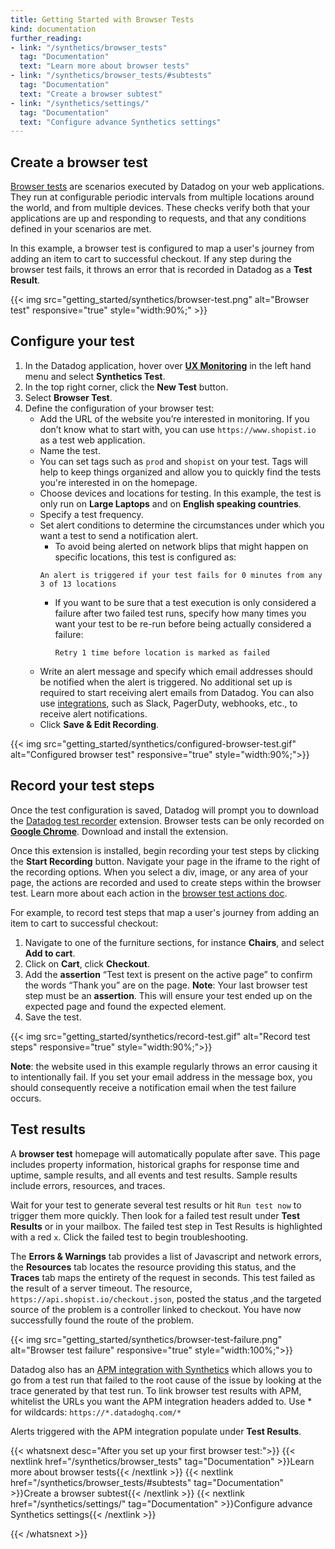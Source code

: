 ```yaml
---
title: Getting Started with Browser Tests
kind: documentation
further_reading:
- link: "/synthetics/browser_tests"
  tag: "Documentation"
  text: "Learn more about browser tests"
- link: "/synthetics/browser_tests/#subtests"
  tag: "Documentation"
  text: "Create a browser subtest"
- link: "/synthetics/settings/"
  tag: "Documentation"
  text: "Configure advance Synthetics settings"
---
```


## Create a browser test

[Browser tests][1] are scenarios executed by Datadog on your web applications. They run at configurable periodic intervals from multiple locations around the world, and from multiple devices. These checks verify both that your applications are up and responding to requests, and that any conditions defined in your scenarios are met.

In this example, a browser test is configured to map a user's journey from adding an item to cart to successful checkout. If any step during the browser test fails, it throws an error that is recorded in Datadog as a **Test Result**.

{{< img src="getting_started/synthetics/browser-test.png" alt="Browser test" responsive="true" style="width:90%;" >}}

## Configure your test

1. In the Datadog application, hover over **[UX Monitoring][2]** in the left hand menu and select **Synthetics Test**. 
2. In the top right corner, click the **New Test** button. 
3. Select **Browser Test**.
4. Define the configuration of your browser test:
    - Add the URL of the website you’re interested in monitoring. If you don’t know what to start with, you can use `https://www.shopist.io` as a test web application.
    - Name the test.
    - You can set tags such as `prod` and `shopist` on your test. Tags will help to keep things organized and allow you to quickly find the tests you're interested in on the homepage.
    - Choose devices and locations for testing. In this example, the test is only run on **Large Laptops** and on **English speaking countries**.
    - Specify a test frequency.
    - Set alert conditions to determine the circumstances under which you want a test to send a notification alert. 
        - To avoid being alerted on network blips that might happen on specific locations, this test is configured as:
        ```
        An alert is triggered if your test fails for 0 minutes from any 3 of 13 locations
        ```
      - If you want to be sure that a test execution is only considered a failure after two failed test runs, specify how many times you want your test to be re-run before being actually considered a failure:
        ```
        Retry 1 time before location is marked as failed
        ```
    - Write an alert message and specify which email addresses should be notified when the alert is triggered. No additional set up is required to start receiving alert emails from Datadog. You can also use [integrations][3], such as Slack, PagerDuty, webhooks, etc., to receive alert notifications.
    - Click **Save & Edit Recording**.

{{< img src="getting_started/synthetics/configured-browser-test.gif" alt="Configured browser test" responsive="true" style="width:90%;">}}

## Record your test steps

Once the test configuration is saved, Datadog will prompt you to download the [Datadog test recorder][4] extension. Browser tests can be only recorded on **[Google Chrome][5]**. Download and install the extension.

Once this extension is installed, begin recording your test steps by clicking the **Start Recording** button. Navigate your page in the iframe to the right of the recording options. When you select a div, image, or any area of your page, the actions are recorded and used to create steps within the browser test. Learn more about each action in the [browser test actions doc][6].

For example, to record test steps that map a user's journey from adding an item to cart to successful checkout:

1. Navigate to one of the furniture sections, for instance **Chairs**, and select **Add to cart**.
2. Click on **Cart**, click **Checkout**.
3. Add the **assertion** “Test text is present on the active page” to confirm the words “Thank you” are on the page. 
    **Note**: Your last browser test step must be an **assertion**. This will ensure your test ended up on the expected page and found the expected element. 
4. Save the test.

{{< img src="getting_started/synthetics/record-test.gif" alt="Record test steps" responsive="true" style="width:90%;">}}

**Note**: the website used in this example regularly throws an error causing it to intentionally fail. If you set your email address in the message box, you should consequently receive a notification email when the test failure occurs.

## Test results

A **browser test** homepage will automatically populate after save. This page includes property information, historical graphs for response time and uptime, sample results, and all events and test results. Sample results include errors, resources, and traces.

Wait for your test to generate several test results or hit `Run test now` to trigger them more quickly. Then look for a failed test result under **Test Results** or in your mailbox. The failed test step in Test Results is highlighted with a red `x`. Click the failed test to begin troubleshooting. 

The **Errors & Warnings** tab provides a list of Javascript and network errors, the **Resources** tab locates the resource providing this status, and the **Traces** tab maps the entirety of the request in seconds. This test failed as the result of a server timeout. The resource, `https://api.shopist.io/checkout.json`, posted the status ,and the targeted source of the problem is a controller linked to checkout. You have now successfully found the route of the problem.

{{< img src="getting_started/synthetics/browser-test-failure.png" alt="Browser test failure" responsive="true" style="width:100%;">}}

Datadog also has an [APM integration with Synthetics][7] which allows you to go from a test run that failed to the root cause of the issue by looking at the trace generated by that test run. To link browser test results with APM, whitelist the URLs you want the APM integration headers added to. Use * for wildcards: `https://*.datadoghq.com/*`

Alerts triggered with the APM integration populate under **Test Results**.


{{< whatsnext desc="After you set up your first browser test:">}}
    {{< nextlink href="/synthetics/browser_tests" tag="Documentation" >}}Learn more about browser tests{{< /nextlink >}}
    {{< nextlink href="/synthetics/browser_tests/#subtests" tag="Documentation" >}}Create a browser subtest{{< /nextlink >}}
    {{< nextlink href="/synthetics/settings/" tag="Documentation" >}}Configure advance Synthetics settings{{< /nextlink >}}

{{< /whatsnext >}}

[1]: /synthetics/browser_tests
[2]: https://app.datadoghq.com/synthetics/list
[3]: /integrations
[4]: https://chrome.google.com/webstore/detail/datadog-test-recorder/kkbncfpddhdmkfmalecgnphegacgejoa
[5]: https://www.google.com/chrome/
[6]: /synthetics/browser_tests/#actions
[7]: /synthetics/apm/
